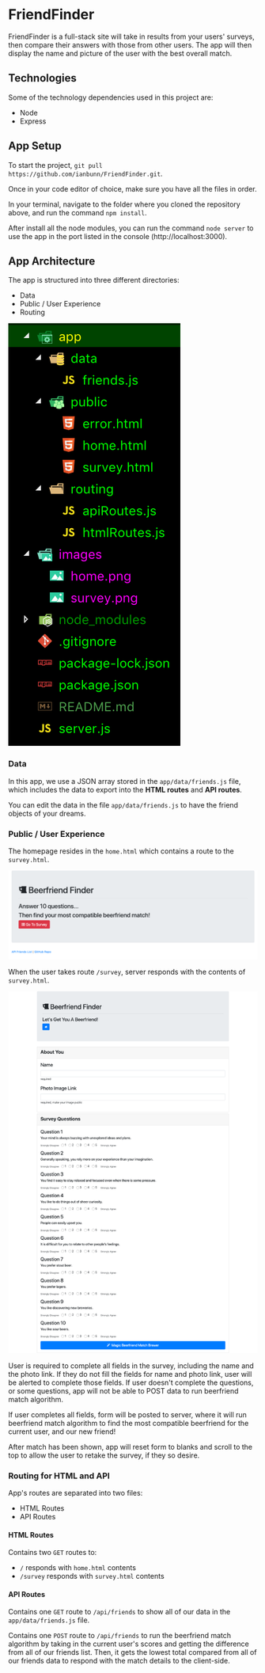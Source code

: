 # FriendFinder

FriendFinder is a full-stack site will take in results from your users' surveys, then compare their answers with those from other users. The app will then display the name and picture of the user with the best overall match.

## Technologies

Some of the technology dependencies used in this project are:

- Node
- Express

## App Setup

To start the project, `git pull https://github.com/ianbunn/FriendFinder.git`.

Once in your code editor of choice, make sure you have all the files in order.

In your terminal, navigate to the folder where you cloned the repository above, and run the command `npm install`.

After install all the node modules, you can run the command `node server` to use the app in the port listed in the console (http://localhost:3000).

## App Architecture

The app is structured into three different directories:

- Data
- Public / User Experience
- Routing

![App structure](images/appstructure.png)

### Data

In this app, we use a JSON array stored in the `app/data/friends.js` file, which includes the data to export into the **HTML routes** and **API routes**.

You can edit the data in the file `app/data/friends.js` to have the friend objects of your dreams.

### Public / User Experience

The homepage resides in the `home.html` which contains a route to the `survey.html`.

![Home page](images/home.png)

When the user takes route `/survey`, server responds with the contents of `survey.html`.

![Survey page](images/survey.png)

User is required to complete all fields in the survey, including the name and the photo link. If they do not fill the fields for name and photo link, user will be alerted to complete those fields. If user doesn't complete the questions, or some questions, app will not be able to POST data to run beerfriend match algorithm.

If user completes all fields, form will be posted to server, where it will run beerfriend match algorithm to find the most compatible beerfriend for the current user, and our new friend!

After match has been shown, app will reset form to blanks and scroll to the top to allow the user to retake the survey, if they so desire.

### Routing for HTML and API

App's routes are separated into two files:

- HTML Routes
- API Routes

#### HTML Routes

Contains two `GET` routes to:

- `/` responds with `home.html` contents
- `/survey` responds with `survey.html` contents

#### API Routes

Contains one `GET` route to `/api/friends` to show all of our data in the `app/data/friends.js` file.

Contains one `POST` route to `/api/friends` to run the beerfriend match algorithm by taking in the current user's scores and getting the difference from all of our friends list. Then, it gets the lowest total compared from all of our friends data to respond with the match details to the client-side.